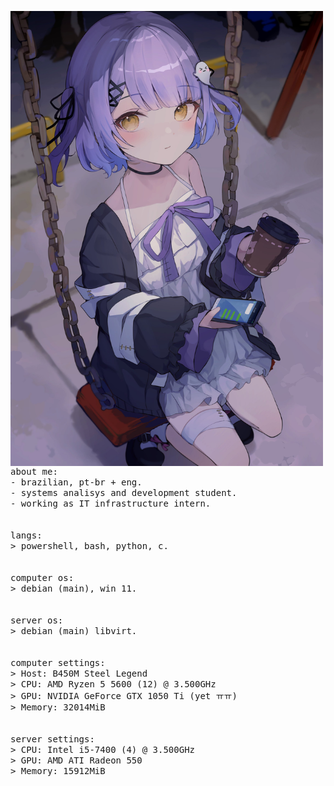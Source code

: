 <p float="left">
 <img src="https://github.com/vinicris1/vinicris1/blob/main/assets/pic.jpg" width="500" align="left">
  <p float="left">
    <samp>
      <br>
      <br>
      about me:
      <br>
             - brazilian, pt-br + eng.<br>
             - systems analisys and development student.<br>
             - working as IT infrastructure intern.<br>
      <br>
      <br>
      langs:<br>
          > powershell, bash, python, c.<br>
      <br>
      <br>
      computer os:<br>
        > debian (main), win 11.<br>
      <br>
      <br>
      server os:<br>
        > debian (main) libvirt.<br>
      <br>
      <br>
      computer settings: <br>
        > Host: B450M Steel Legend <br>
        > CPU: AMD Ryzen 5 5600 (12) @ 3.500GHz <br>
        > GPU: NVIDIA GeForce GTX 1050 Ti (yet ㅠㅠ) <br>
        > Memory: 32014MiB <br>
      <br>
      <br>
      server settings: <br>
       > CPU: Intel i5-7400 (4) @ 3.500GHz <br>
       > GPU: AMD ATI Radeon 550 <br>
       > Memory: 15912MiB <br>
      <br>
      <br>
     <b>
    </samp>
  </p>
</p>

  
